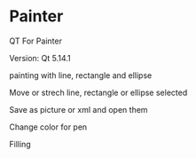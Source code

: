 # Painter
QT For Painter

Version: Qt 5.14.1

painting with line, rectangle and ellipse

Move or strech line, rectangle or ellipse selected

Save as picture or xml and open them

Change color for pen 

Filling
